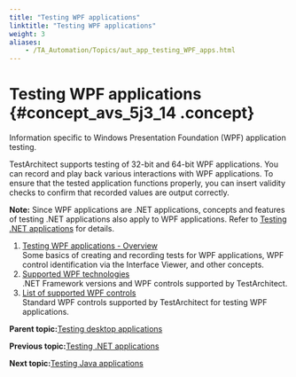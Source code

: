 ```yaml
--- 
title: "Testing WPF applications"
linktitle: "Testing WPF applications"
weight: 3
aliases: 
    - /TA_Automation/Topics/aut_app_testing_WPF_apps.html
---
```

# Testing WPF applications {#concept_avs_5j3_14 .concept}

Information specific to Windows Presentation Foundation \(WPF\) application testing.

TestArchitect supports testing of 32-bit and 64-bit WPF applications. You can record and play back various interactions with WPF applications. To ensure that the tested application functions properly, you can insert validity checks to confirm that recorded values are output correctly.

**Note:** Since WPF applications are .NET applications, concepts and features of testing .NET applications also apply to WPF applications. Refer to [Testing .NET applications](aut_app_testing_NET_apps.html) for details.

1.  [Testing WPF applications - Overview](../../TA_Automation/Topics/aut_app_testing_WPF_apps_basics.html)  
Some basics of creating and recording tests for WPF applications, WPF control identification via the Interface Viewer, and other concepts.
2.  [Supported WPF technologies](../../TA_Automation/Topics/aut_app_testing_WPF_apps_supported_technology.html)  
.NET Framework versions and WPF controls supported by TestArchitect.
3.  [List of supported WPF controls](../../TA_Automation/Topics/aut_app_testing_WPF_apps_supported_controls.html)  
Standard WPF controls supported by TestArchitect for testing WPF applications.

**Parent topic:**[Testing desktop applications](../../TA_Automation/Topics/aut_app_testing_desktop.html)

**Previous topic:**[Testing .NET applications](../../TA_Automation/Topics/aut_app_testing_NET_apps.html)

**Next topic:**[Testing Java applications](../../TA_Automation/Topics/aut_app_testing_Java_apps.html)

